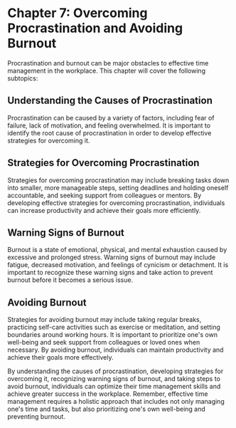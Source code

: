 Chapter 7: Overcoming Procrastination and Avoiding Burnout
==========================================================

Procrastination and burnout can be major obstacles to effective time management in the workplace. This chapter will cover the following subtopics:

Understanding the Causes of Procrastination
-------------------------------------------

Procrastination can be caused by a variety of factors, including fear of failure, lack of motivation, and feeling overwhelmed. It is important to identify the root cause of procrastination in order to develop effective strategies for overcoming it.

Strategies for Overcoming Procrastination
-----------------------------------------

Strategies for overcoming procrastination may include breaking tasks down into smaller, more manageable steps, setting deadlines and holding oneself accountable, and seeking support from colleagues or mentors. By developing effective strategies for overcoming procrastination, individuals can increase productivity and achieve their goals more efficiently.

Warning Signs of Burnout
------------------------

Burnout is a state of emotional, physical, and mental exhaustion caused by excessive and prolonged stress. Warning signs of burnout may include fatigue, decreased motivation, and feelings of cynicism or detachment. It is important to recognize these warning signs and take action to prevent burnout before it becomes a serious issue.

Avoiding Burnout
----------------

Strategies for avoiding burnout may include taking regular breaks, practicing self-care activities such as exercise or meditation, and setting boundaries around working hours. It is important to prioritize one's own well-being and seek support from colleagues or loved ones when necessary. By avoiding burnout, individuals can maintain productivity and achieve their goals more effectively.

By understanding the causes of procrastination, developing strategies for overcoming it, recognizing warning signs of burnout, and taking steps to avoid burnout, individuals can optimize their time management skills and achieve greater success in the workplace. Remember, effective time management requires a holistic approach that includes not only managing one's time and tasks, but also prioritizing one's own well-being and preventing burnout.
